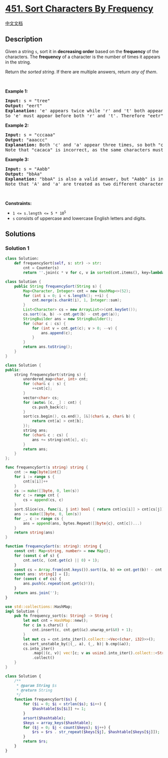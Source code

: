 # [451. Sort Characters By Frequency](https://leetcode.com/problems/sort-characters-by-frequency)

[中文文档](/solution/0400-0499/0451.Sort%20Characters%20By%20Frequency/README.md)

<!-- tags:Hash Table,String,Bucket Sort,Counting,Sorting,Heap (Priority Queue) -->

<!-- difficulty:Medium -->

## Description

<p>Given a string <code>s</code>, sort it in <strong>decreasing order</strong> based on the <strong>frequency</strong> of the characters. The <strong>frequency</strong> of a character is the number of times it appears in the string.</p>

<p>Return <em>the sorted string</em>. If there are multiple answers, return <em>any of them</em>.</p>

<p>&nbsp;</p>
<p><strong class="example">Example 1:</strong></p>

<pre>
<strong>Input:</strong> s = &quot;tree&quot;
<strong>Output:</strong> &quot;eert&quot;
<strong>Explanation:</strong> &#39;e&#39; appears twice while &#39;r&#39; and &#39;t&#39; both appear once.
So &#39;e&#39; must appear before both &#39;r&#39; and &#39;t&#39;. Therefore &quot;eetr&quot; is also a valid answer.
</pre>

<p><strong class="example">Example 2:</strong></p>

<pre>
<strong>Input:</strong> s = &quot;cccaaa&quot;
<strong>Output:</strong> &quot;aaaccc&quot;
<strong>Explanation:</strong> Both &#39;c&#39; and &#39;a&#39; appear three times, so both &quot;cccaaa&quot; and &quot;aaaccc&quot; are valid answers.
Note that &quot;cacaca&quot; is incorrect, as the same characters must be together.
</pre>

<p><strong class="example">Example 3:</strong></p>

<pre>
<strong>Input:</strong> s = &quot;Aabb&quot;
<strong>Output:</strong> &quot;bbAa&quot;
<strong>Explanation:</strong> &quot;bbaA&quot; is also a valid answer, but &quot;Aabb&quot; is incorrect.
Note that &#39;A&#39; and &#39;a&#39; are treated as two different characters.
</pre>

<p>&nbsp;</p>
<p><strong>Constraints:</strong></p>

<ul>
	<li><code>1 &lt;= s.length &lt;= 5 * 10<sup>5</sup></code></li>
	<li><code>s</code> consists of uppercase and lowercase English letters and digits.</li>
</ul>

## Solutions

### Solution 1

<!-- tabs:start -->

```python
class Solution:
    def frequencySort(self, s: str) -> str:
        cnt = Counter(s)
        return ''.join(c * v for c, v in sorted(cnt.items(), key=lambda x: -x[1]))
```

```java
class Solution {
    public String frequencySort(String s) {
        Map<Character, Integer> cnt = new HashMap<>(52);
        for (int i = 0; i < s.length(); ++i) {
            cnt.merge(s.charAt(i), 1, Integer::sum);
        }
        List<Character> cs = new ArrayList<>(cnt.keySet());
        cs.sort((a, b) -> cnt.get(b) - cnt.get(a));
        StringBuilder ans = new StringBuilder();
        for (char c : cs) {
            for (int v = cnt.get(c); v > 0; --v) {
                ans.append(c);
            }
        }
        return ans.toString();
    }
}
```

```cpp
class Solution {
public:
    string frequencySort(string s) {
        unordered_map<char, int> cnt;
        for (char& c : s) {
            ++cnt[c];
        }
        vector<char> cs;
        for (auto& [c, _] : cnt) {
            cs.push_back(c);
        }
        sort(cs.begin(), cs.end(), [&](char& a, char& b) {
            return cnt[a] > cnt[b];
        });
        string ans;
        for (char& c : cs) {
            ans += string(cnt[c], c);
        }
        return ans;
    }
};
```

```go
func frequencySort(s string) string {
	cnt := map[byte]int{}
	for i := range s {
		cnt[s[i]]++
	}
	cs := make([]byte, 0, len(s))
	for c := range cnt {
		cs = append(cs, c)
	}
	sort.Slice(cs, func(i, j int) bool { return cnt[cs[i]] > cnt[cs[j]] })
	ans := make([]byte, 0, len(s))
	for _, c := range cs {
		ans = append(ans, bytes.Repeat([]byte{c}, cnt[c])...)
	}
	return string(ans)
}
```

```ts
function frequencySort(s: string): string {
    const cnt: Map<string, number> = new Map();
    for (const c of s) {
        cnt.set(c, (cnt.get(c) || 0) + 1);
    }
    const cs = Array.from(cnt.keys()).sort((a, b) => cnt.get(b)! - cnt.get(a)!);
    const ans: string[] = [];
    for (const c of cs) {
        ans.push(c.repeat(cnt.get(c)!));
    }
    return ans.join('');
}
```

```rust
use std::collections::HashMap;
impl Solution {
    pub fn frequency_sort(s: String) -> String {
        let mut cnt = HashMap::new();
        for c in s.chars() {
            cnt.insert(c, cnt.get(&c).unwrap_or(&0) + 1);
        }
        let mut cs = cnt.into_iter().collect::<Vec<(char, i32)>>();
        cs.sort_unstable_by(|(_, a), (_, b)| b.cmp(&a));
        cs.into_iter()
            .map(|(c, v)| vec![c; v as usize].into_iter().collect::<String>())
            .collect()
    }
}
```

```php
class Solution {
    /**
     * @param String $s
     * @return String
     */
    function frequencySort($s) {
        for ($i = 0; $i < strlen($s); $i++) {
            $hashtable[$s[$i]] += 1;
        }
        arsort($hashtable);
        $keys = array_keys($hashtable);
        for ($j = 0; $j < count($keys); $j++) {
            $rs = $rs . str_repeat($keys[$j], $hashtable[$keys[$j]]);
        }
        return $rs;
    }
}
```

<!-- tabs:end -->

<!-- end -->
